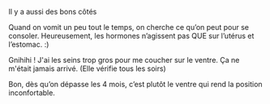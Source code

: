 Il y a aussi des bons côtés

Quand on vomit un peu tout le temps, on cherche ce qu’on peut pour se consoler. Heureusement, les hormones n’agissent pas QUE sur l’utérus et l’estomac. :)

Gnihihi ! J'ai les seins trop gros pour me coucher sur le ventre. Ça ne m'était jamais arrivé. (Elle vérifie tous les soirs)

Bon, dès qu’on dépasse les 4 mois, c’est plutôt le ventre qui rend la position inconfortable.
